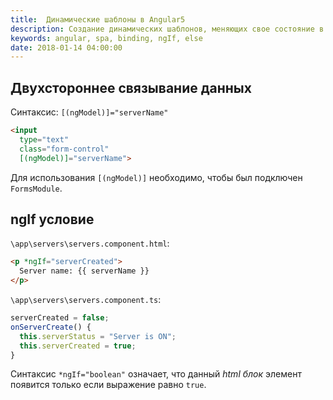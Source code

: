 ```yaml
---
title:  Динамические шаблоны в Angular5
description: Создание динамических шаблонов, меняющих свое состояние в зависимости от действий пользователя, с помощью двухстороннего связывания данных и директивы ngIf.
keywords: angular, spa, binding, ngIf, else
date: 2018-01-14 04:00:00
---
```


## Двухстороннее связывание данных

Синтаксис: `[(ngModel)]="serverName"`

```html
<input
  type="text"
  class="form-control"
  [(ngModel)]="serverName">
```

Для использования `[(ngModel)]` необходимо, чтобы был подключен `FormsModule`.

## ngIf условие

`\app\servers\servers.component.html`:

```html
<p *ngIf="serverCreated">
  Server name: {{ serverName }}
</p>
```

`\app\servers\servers.component.ts`:

```typescript
serverCreated = false;
onServerCreate() {
  this.serverStatus = "Server is ON";
  this.serverCreated = true;
}
```

Синтаксис `*ngIf="boolean"` означает, что данный *html блок* элемент появится только если выражение равно `true`.

